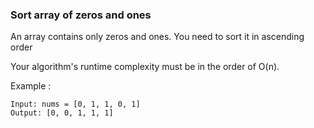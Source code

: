 ### Sort array of zeros and ones

An array contains only zeros and ones. You need to sort it in ascending order

Your algorithm's runtime complexity must be in the order of O(n).

Example :
```
Input: nums = [0, 1, 1, 0, 1]
Output: [0, 0, 1, 1, 1]
```